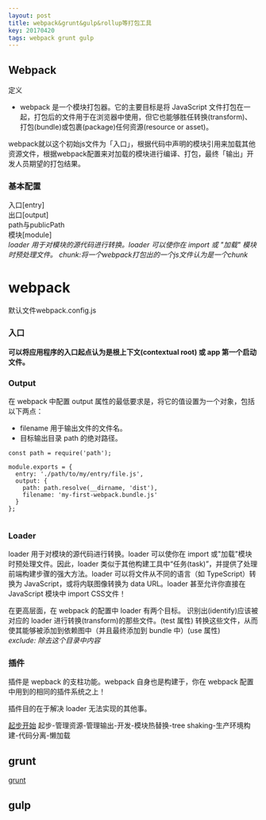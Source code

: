 ```yaml
---
layout: post
title: webpack&grunt&gulp&rollup等打包工具
key: 20170420
tags: webpack grunt gulp 
---
```


## Webpack  
   
定义      

*  webpack 是一个模块打包器。它的主要目标是将 JavaScript 文件打包在一起，打包后的文件用于在浏览器中使用，但它也能够胜任转换(transform)、打包(bundle)或包裹(package)任何资源(resource or asset)。     
   
webpack就以这个初始js文件为「入口」，根据代码中声明的模块引用来加载其他资源文件，根据webpack配置来对加载的模块进行编译、打包，最终「输出」开发人员期望的打包结果。  
### 基本配置      
入口[entry]  
出口[output]    
path与publicPath  
模块[module]  
*loader 用于对模块的源代码进行转换。loader 可以使你在 import 或 "加载" 模块时预处理文件。*
*chunk:将一个webpack打包出的一个js文件认为是一个chunk*  
# webpack
默认文件webpack.config.js
### 入口
**可以将应用程序的入口起点认为是根上下文(contextual root) 或 app 第一个启动文件。**
### Output
在 webpack 中配置 output 属性的最低要求是，将它的值设置为一个对象，包括以下两点：

* filename 用于输出文件的文件名。
* 目标输出目录 path 的绝对路径。

```
const path = require('path');

module.exports = {
  entry: './path/to/my/entry/file.js',
  output: {
    path: path.resolve(__dirname, 'dist'),
    filename: 'my-first-webpack.bundle.js'
  }
};
         
```                        
### Loader

loader 用于对模块的源代码进行转换。loader 可以使你在 import 或"加载"模块时预处理文件。因此，loader 类似于其他构建工具中“任务(task)”，并提供了处理前端构建步骤的强大方法。loader 可以将文件从不同的语言（如 TypeScript）转换为 JavaScript，或将内联图像转换为 data URL。loader 甚至允许你直接在 JavaScript 模块中 import CSS文件！

在更高层面，在 webpack 的配置中 loader 有两个目标。
识别出(identify)应该被对应的 loader 进行转换(transform)的那些文件。(test 属性)
转换这些文件，从而使其能够被添加到依赖图中（并且最终添加到 bundle 中）(use 属性)  
*exclude:  除去这个目录中内容*
### 插件
插件是 wepback 的支柱功能。webpack 自身也是构建于，你在 webpack 配置中用到的相同的插件系统之上！

插件目的在于解决 loader 无法实现的其他事。  

[起步开始](https://www.webpackjs.com/guides/getting-started/)
起步-管理资源-管理输出-开发-模块热替换-tree shaking-生产环境构建-代码分离-懒加载
## grunt
[grunt](http://www.gruntjs.net/getting-started)
## gulp